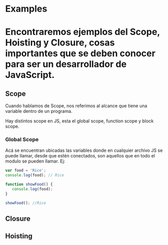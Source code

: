<p align="center">
  <h1>Examples<h1>
</p>
    
<p>Encontraremos ejemplos del Scope, Hoisting y Closure, cosas importantes que se deben conocer para ser un desarrollador de JavaScript.</p>

## Scope
Cuando hablamos de Scope, nos referimos al alcance que tiene una variable dentro de un programa.

Hay distintos scope en JS, esta el global scope, function scope y block scope.

### Global Scope
Acá se encuentran ubicadas las variables donde en cualquier archivo JS se puede llamar, desde que estén conectados, son aquellos que en todo el modulo se pueden llamar.
Ej:
```javascript
var food = 'Rice';
console.log(food); // Rice

function showFood() {
   console.log(food);
}

showFood(); //Rice
```
## Closure

## Hoisting
